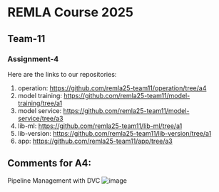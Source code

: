 # REMLA Course 2025  
## Team-11 
### Assignment-4 

Here are the links to our repositories:

1. operation: https://github.com/remla25-team11/operation/tree/a4
2. model training: https://github.com/remla25-team11/model-training/tree/a1
3. model service: https://github.com/remla25-team11/model-service/tree/a3
4. lib-ml: https://github.com/remla25-team11/lib-ml/tree/a1
5. lib-version: https://github.com/remla25-team11/lib-version/tree/a1
6. app: https://github.com/remla25-team11/app/tree/a3

## Comments for A4: 
Pipeline Management with DVC
![image](https://github.com/user-attachments/assets/1b4fa996-a4f1-46b5-b7b4-0b17e7c37c79)
